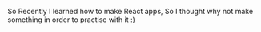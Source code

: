 So Recently I learned how to make React apps, So I thought why not make something in order 
to practise with it :)